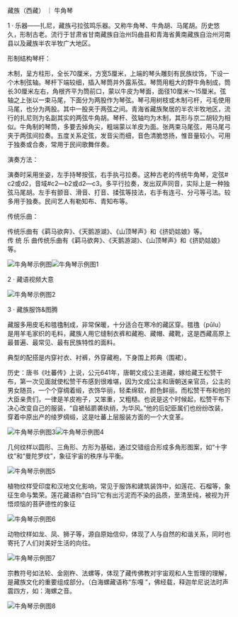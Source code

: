 藏族（西藏） ｜ 牛角琴

1 · 乐器——扎尼，藏族弓拉弦鸣乐器。又称牛角琴、牛角胡、马尾胡。历史悠久，形制古老。流行于甘肃省甘南藏族自治州玛曲县和青海省黄南藏族自治州河南县以及藏族半农半牧广大地区。

形制结构琴杆：

木制，呈方柱形，全长70厘米，方宽5厘米，上端的琴头雕刻有民族纹饰，下设一个木制弦轴。琴杆下端较细，插入琴筒并外露系弦。琴筒用粗大的野牛角制成，筒长30厘米左右，角根齐平为筒前口，蒙以牛皮为琴面，面径10厘米～15厘米。弦轴之上张以一束马尾，下面分为两股作为琴弦。琴弓用树枝或木制弓杆，弓毛使用马尾，也分为两股。其中一股夹于两弦之间。青海省藏族聚居的半农半牧地区，流行的扎尼则为名副其实的两弦牛角胡。琴杆、弦轴均为木制，其形与京二胡较为相似。牛角制的琴筒，多要去掉角尖，粗端蒙以羊皮为面。张两束马尾弦，用马尾弓夹于两弦间拉奏。五度关系定弦，发音尖而细，音色清脆悠扬，惟音量较小。可用于独奏或合奏，常用于民间歌舞伴奏。

演奏方法：

演奏时采用坐姿，左手持琴按弦，右手执弓拉奏。这种古老的传统牛角琴，定弦# c2或d2，音域#c2—b2或d2—c3。多平行拉奏，发出双声同音，实际上是一种独弦马尾胡。左手有颤音、滑音、打音、揉弦等技法，右手有连弓、分弓等弓法。较多用于独奏。民间艺人有勒知布、青知布等。

传统乐曲：

传统乐曲有《羁马欲奔》、《天鹅游湖》、《山顶琴声》和《挤奶姑娘》等。传 统 乐 曲传统乐曲有《羁马欲奔》、《天鹅游湖》、《山顶琴声》和《挤奶姑娘》等。

![牛角琴示例图](./images/niujiaoqin/main.jpg)![牛角琴示例图1](./images/niujiaoqin/detail1.jpg)

2 · 藏语视频大意

![牛角琴示例图2](./images/niujiaoqin/detail2.jpg)

3 · 藏族服饰&图腾

藏服多用皮毛和氆氌制成，非常保暖，十分适合在寒冷的藏区穿。氆氇（pǔlu）是用羊毛家织的毛料，藏族人用它缝制衣裤和藏袍、藏帽、藏靴，这是西藏高原上最普遍、最常见、最有民族特性的面料。

典型的配搭是内穿衬衣、衬裤，外穿藏袍，下身围上邦典（围裙）。

历史：唐书《吐蕃传》上说，公元641年，唐朝文成公主进藏，嫁给藏王松赞干布，第一次见面就使松赞干布感到很难堪，因为文成公主和唐朝送亲官员，公主的男女随员，一个个穿绸着缎，衣饰华丽，轻柔绵软，颜色鲜丽。而松赞干布和他的大臣亲贵们，一律是羊皮袍子，又笨重，又粗糙。也说是这个时候起，松赞干布下决心改变自己的服装，“自褫毡罽袭纨绡，为华风。”他的后妃臣属们也纷纷改装，穿着中原出产的绫罗绸缎，这是吐蕃上层服装方面的一个大变革。

![牛角琴示例图3](./images/niujiaoqin/detail3.jpg)![牛角琴示例图4](./images/niujiaoqin/detail4.jpg)

几何纹样以圆形、三角形、方形为基础，通过交错组合形成多角形图案，如“十字纹”和“曼陀罗纹”，象征宇宙的秩序与平衡。

![牛角琴示例图5](./images/niujiaoqin/detail5.jpg)

植物纹样受印度和汉地文化影响，常见于服饰和建筑装饰中，如莲花、石榴等，象征生命与繁荣。莲花藏语称“白玛”它有出污泥而不染的品质，至清至纯，被视为开悟烦恼的菩萨德性的象征

![牛角琴示例图6](./images/niujiaoqin/detail6.jpg)

动物纹样如龙、凤、狮子等，源自原始信仰，体现了人与自然的和谐关系，同时也寄托了人们对美好生活的向往。

![牛角琴示例图7](./images/niujiaoqin/detail7.jpg)

宗教符号如法轮、金刚杵、法螺等，体现了藏传佛教对宇宙观和人生哲理的理解，是藏族文化的重要组成部分。（白海螺藏语称“东嘎 ”，佛经载，释迦牟尼说法时声震四方，如：海螺之音。

![牛角琴示例图8](./images/niujiaoqin/detail8.jpg)